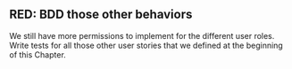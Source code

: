 ## RED: BDD those other behaviors

We still have more permissions to implement for the different user roles. Write tests for all those other user stories that we defined at the beginning of this Chapter.


